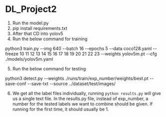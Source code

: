 # DL_Project2

1. Run the model.py
2. pip install requirements.txt
3. After that CD into yolov5
4. Run the below command for training 

python3 train.py --img 640 --batch 16 --epochs 5 --data coco128.yaml --freeze 10 11 12 13 14 15  16 17 18 19 20 21 22 23 --weights yolov5m.pt --cfg ./models/yolov5m.yaml

5. Run the below command for testing

python3 detect.py --weights ./runs/train/exp_number/weights/best.pt --save-conf --save-txt --source ../dataset/test/images/

6. We get all the label files individually, running `python results.py` will give us a single text file. In the results.py file, instead of exp_number, a number for the tested labels we want to combine should be given. If running for the first time, it should usually be 1.
